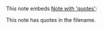 This note embeds [Note with 'quotes'](Note%20with%20'quotes'.md):

This note has quotes in the filename.
